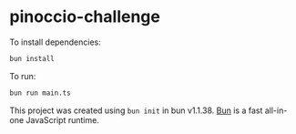 # pinoccio-challenge

To install dependencies:

```bash
bun install
```

To run:

```bash
bun run main.ts
```

This project was created using `bun init` in bun v1.1.38. [Bun](https://bun.sh) is a fast all-in-one JavaScript runtime.
